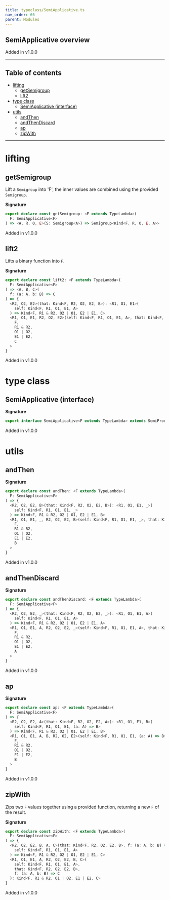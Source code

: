 ```yaml
---
title: typeclass/SemiApplicative.ts
nav_order: 66
parent: Modules
---
```


## SemiApplicative overview

Added in v1.0.0

---

<h2 class="text-delta">Table of contents</h2>

- [lifting](#lifting)
  - [getSemigroup](#getsemigroup)
  - [lift2](#lift2)
- [type class](#type-class)
  - [SemiApplicative (interface)](#semiapplicative-interface)
- [utils](#utils)
  - [andThen](#andthen)
  - [andThenDiscard](#andthendiscard)
  - [ap](#ap)
  - [zipWith](#zipwith)

---

# lifting

## getSemigroup

Lift a `Semigroup` into 'F', the inner values are combined using the provided `Semigroup`.

**Signature**

```ts
export declare const getSemigroup: <F extends TypeLambda>(
  F: SemiApplicative<F>
) => <A, R, O, E>(S: Semigroup<A>) => Semigroup<Kind<F, R, O, E, A>>
```

Added in v1.0.0

## lift2

Lifts a binary function into `F`.

**Signature**

```ts
export declare const lift2: <F extends TypeLambda>(
  F: SemiApplicative<F>
) => <A, B, C>(
  f: (a: A, b: B) => C
) => {
  <R2, O2, E2>(that: Kind<F, R2, O2, E2, B>): <R1, O1, E1>(
    self: Kind<F, R1, O1, E1, A>
  ) => Kind<F, R1 & R2, O2 | O1, E2 | E1, C>
  <R1, O1, E1, R2, O2, E2>(self: Kind<F, R1, O1, E1, A>, that: Kind<F, R2, O2, E2, B>): Kind<
    F,
    R1 & R2,
    O1 | O2,
    E1 | E2,
    C
  >
}
```

Added in v1.0.0

# type class

## SemiApplicative (interface)

**Signature**

```ts
export interface SemiApplicative<F extends TypeLambda> extends SemiProduct<F>, Covariant<F> {}
```

Added in v1.0.0

# utils

## andThen

**Signature**

```ts
export declare const andThen: <F extends TypeLambda>(
  F: SemiApplicative<F>
) => {
  <R2, O2, E2, B>(that: Kind<F, R2, O2, E2, B>): <R1, O1, E1, _>(
    self: Kind<F, R1, O1, E1, _>
  ) => Kind<F, R1 & R2, O2 | O1, E2 | E1, B>
  <R1, O1, E1, _, R2, O2, E2, B>(self: Kind<F, R1, O1, E1, _>, that: Kind<F, R2, O2, E2, B>): Kind<
    F,
    R1 & R2,
    O1 | O2,
    E1 | E2,
    B
  >
}
```

Added in v1.0.0

## andThenDiscard

**Signature**

```ts
export declare const andThenDiscard: <F extends TypeLambda>(
  F: SemiApplicative<F>
) => {
  <R2, O2, E2, _>(that: Kind<F, R2, O2, E2, _>): <R1, O1, E1, A>(
    self: Kind<F, R1, O1, E1, A>
  ) => Kind<F, R1 & R2, O2 | O1, E2 | E1, A>
  <R1, O1, E1, A, R2, O2, E2, _>(self: Kind<F, R1, O1, E1, A>, that: Kind<F, R2, O2, E2, _>): Kind<
    F,
    R1 & R2,
    O1 | O2,
    E1 | E2,
    A
  >
}
```

Added in v1.0.0

## ap

**Signature**

```ts
export declare const ap: <F extends TypeLambda>(
  F: SemiApplicative<F>
) => {
  <R2, O2, E2, A>(that: Kind<F, R2, O2, E2, A>): <R1, O1, E1, B>(
    self: Kind<F, R1, O1, E1, (a: A) => B>
  ) => Kind<F, R1 & R2, O2 | O1, E2 | E1, B>
  <R1, O1, E1, A, B, R2, O2, E2>(self: Kind<F, R1, O1, E1, (a: A) => B>, that: Kind<F, R2, O2, E2, A>): Kind<
    F,
    R1 & R2,
    O1 | O2,
    E1 | E2,
    B
  >
}
```

Added in v1.0.0

## zipWith

Zips two `F` values together using a provided function, returning a new `F` of the result.

**Signature**

```ts
export declare const zipWith: <F extends TypeLambda>(
  F: SemiApplicative<F>
) => {
  <R2, O2, E2, B, A, C>(that: Kind<F, R2, O2, E2, B>, f: (a: A, b: B) => C): <R1, O1, E1>(
    self: Kind<F, R1, O1, E1, A>
  ) => Kind<F, R1 & R2, O2 | O1, E2 | E1, C>
  <R1, O1, E1, A, R2, O2, E2, B, C>(
    self: Kind<F, R1, O1, E1, A>,
    that: Kind<F, R2, O2, E2, B>,
    f: (a: A, b: B) => C
  ): Kind<F, R1 & R2, O1 | O2, E1 | E2, C>
}
```

Added in v1.0.0
